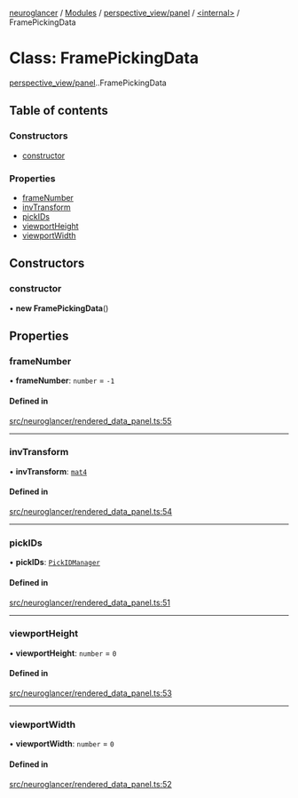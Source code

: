[neuroglancer](../README.md) / [Modules](../modules.md) / [perspective\_view/panel](../modules/perspective_view_panel.md) / [<internal\>](../modules/perspective_view_panel._internal_.md) / FramePickingData

# Class: FramePickingData

[perspective_view/panel](../modules/perspective_view_panel.md).[<internal>](../modules/perspective_view_panel._internal_.md).FramePickingData

## Table of contents

### Constructors

- [constructor](perspective_view_panel._internal_.FramePickingData.md#constructor)

### Properties

- [frameNumber](perspective_view_panel._internal_.FramePickingData.md#framenumber)
- [invTransform](perspective_view_panel._internal_.FramePickingData.md#invtransform)
- [pickIDs](perspective_view_panel._internal_.FramePickingData.md#pickids)
- [viewportHeight](perspective_view_panel._internal_.FramePickingData.md#viewportheight)
- [viewportWidth](perspective_view_panel._internal_.FramePickingData.md#viewportwidth)

## Constructors

### constructor

• **new FramePickingData**()

## Properties

### frameNumber

• **frameNumber**: `number` = `-1`

#### Defined in

[src/neuroglancer/rendered_data_panel.ts:55](https://github.com/ActiveBrainAtlas2/neuroglancer/blob/1beb5d34/src/neuroglancer/rendered_data_panel.ts#L55)

___

### invTransform

• **invTransform**: [`mat4`](util_geom.mat4.md)

#### Defined in

[src/neuroglancer/rendered_data_panel.ts:54](https://github.com/ActiveBrainAtlas2/neuroglancer/blob/1beb5d34/src/neuroglancer/rendered_data_panel.ts#L54)

___

### pickIDs

• **pickIDs**: [`PickIDManager`](annotation_renderlayer._internal_.PickIDManager.md)

#### Defined in

[src/neuroglancer/rendered_data_panel.ts:51](https://github.com/ActiveBrainAtlas2/neuroglancer/blob/1beb5d34/src/neuroglancer/rendered_data_panel.ts#L51)

___

### viewportHeight

• **viewportHeight**: `number` = `0`

#### Defined in

[src/neuroglancer/rendered_data_panel.ts:53](https://github.com/ActiveBrainAtlas2/neuroglancer/blob/1beb5d34/src/neuroglancer/rendered_data_panel.ts#L53)

___

### viewportWidth

• **viewportWidth**: `number` = `0`

#### Defined in

[src/neuroglancer/rendered_data_panel.ts:52](https://github.com/ActiveBrainAtlas2/neuroglancer/blob/1beb5d34/src/neuroglancer/rendered_data_panel.ts#L52)
